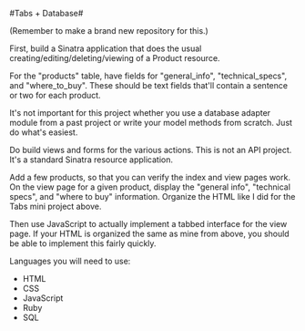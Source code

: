 #Tabs + Database#

(Remember to make a brand new repository for this.)

First, build a Sinatra application that does the usual creating/editing/deleting/viewing of a Product resource.

For the "products" table, have fields for "general_info", "technical_specs", and "where_to_buy". These should be text fields that'll contain a sentence or two for each product.

It's not important for this project whether you use a database adapter module from a past project or write your model methods from scratch. Just do what's easiest.

Do build views and forms for the various actions. This is not an API project. It's a standard Sinatra resource application.

Add a few products, so that you can verify the index and view pages work. On the view page for a given product, display the "general info", "technical specs", and "where to buy" information. Organize the HTML like I did for the Tabs mini project above.

Then use JavaScript to actually implement a tabbed interface for the view page. If your HTML is organized the same as mine from above, you should be able to implement this fairly quickly.

Languages you will need to use:

  * HTML
  * CSS
  * JavaScript
  * Ruby
  * SQL